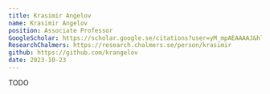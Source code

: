 ```yaml
---
title: Krasimir Angelov
name: Krasimir Angelov
position: Associate Professor
GoogleScholar: https://scholar.google.se/citations?user=yM_mpAEAAAAJ&hl=en
ResearchChalmers: https://research.chalmers.se/person/krasimir
github: https://github.com/krangelov
date: 2023-10-23
---
```

TODO
